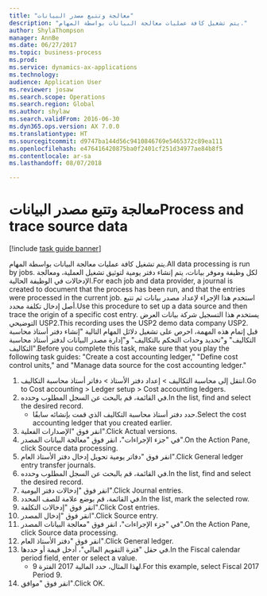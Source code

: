 ```yaml
--- 
title: "معالجة وتتبع مصدر البيانات"
description: "يتم تشغيل كافة عمليات معالجة البيانات بواسطة المهام."
author: ShylaThompson
manager: AnnBe
ms.date: 06/27/2017
ms.topic: business-process
ms.prod: 
ms.service: dynamics-ax-applications
ms.technology: 
audience: Application User
ms.reviewer: josaw
ms.search.scope: Operations
ms.search.region: Global
ms.author: shylaw
ms.search.validFrom: 2016-06-30
ms.dyn365.ops.version: AX 7.0.0
ms.translationtype: HT
ms.sourcegitcommit: d9747ba144d56c9410846769e5465372c89ea111
ms.openlocfilehash: e476416420875ba0f2401cf251d34977ae84b8f5
ms.contentlocale: ar-sa
ms.lasthandoff: 08/07/2018

---
```

# <a name="process-and-trace-source-data"></a><span data-ttu-id="4501b-103">معالجة وتتبع مصدر البيانات</span><span class="sxs-lookup"><span data-stu-id="4501b-103">Process and trace source data</span></span>

[!include [task guide banner](../../includes/task-guide-banner.md)]

<span data-ttu-id="4501b-104">يتم تشغيل كافة عمليات معالجة البيانات بواسطة المهام.</span><span class="sxs-lookup"><span data-stu-id="4501b-104">All data processing is run by jobs.</span></span> <span data-ttu-id="4501b-105">لكل وظيفة وموفر بيانات، يتم إنشاء دفتر يومية لتوثيق تشغيل العملية، ومعالجة الإدخالات في الوظيفة الحالية.</span><span class="sxs-lookup"><span data-stu-id="4501b-105">For each job and data provider, a journal is created to document that the process has been run, and that the entries were processed in the current job.</span></span> <span data-ttu-id="4501b-106">استخدم هذا الإجراء لإعداد مصدر بيانات ثم تتبع أصل إدخال تكلفة محدد.</span><span class="sxs-lookup"><span data-stu-id="4501b-106">Use this procedure to set up a data source and then  trace the origin of a specific cost entry.</span></span> <span data-ttu-id="4501b-107">يستخدم هذا التسجيل شركة بيانات العرض التوضيحي USP2.</span><span class="sxs-lookup"><span data-stu-id="4501b-107">This recording uses the USP2 demo data company USP2.</span></span> <span data-ttu-id="4501b-108">قبل إتمام هذه المهمة، احرص على تشغيل دلائل المهام التالية "إنشاء دفتر أستاذ محاسبة التكاليف" و"تحديد وحدات التحكم بالتكاليف" و"إدارة مصدر البيانات لدفتر أستاذ محاسبة التكاليف".</span><span class="sxs-lookup"><span data-stu-id="4501b-108">Before you complete this task, make sure that you play the following task guides: "Create a cost accounting ledger," "Define cost control units," and "Manage data source for the cost accounting ledger."</span></span>

1. <span data-ttu-id="4501b-109">انتقل إلى محاسبة التكاليف > إعداد دفتر الأستاذ > دفاتر أستاذ محاسبة التكاليف.</span><span class="sxs-lookup"><span data-stu-id="4501b-109">Go to Cost accounting > Ledger setup > Cost accounting ledgers.</span></span>
2. <span data-ttu-id="4501b-110">في القائمة، قم بالبحث عن السجل المطلوب وحدده.</span><span class="sxs-lookup"><span data-stu-id="4501b-110">In the list, find and select the desired record.</span></span>
    * <span data-ttu-id="4501b-111">حدد دفتر أستاذ محاسبة التكاليف الذي قمت بإنشائه سابقًا.</span><span class="sxs-lookup"><span data-stu-id="4501b-111">Select the cost accounting ledger that you created earlier.</span></span>  
3. <span data-ttu-id="4501b-112">انقر فوق "الإصدارات الفعلية".</span><span class="sxs-lookup"><span data-stu-id="4501b-112">Click Actual versions.</span></span>
4. <span data-ttu-id="4501b-113">في "جزء الإجراءات"، انقر فوق "معالجة البيانات المصدر".</span><span class="sxs-lookup"><span data-stu-id="4501b-113">On the Action Pane, click Source data processing.</span></span>
5. <span data-ttu-id="4501b-114">انقر فوق "دفاتر يومية تحويل إدخال دفتر الأستاذ العام".</span><span class="sxs-lookup"><span data-stu-id="4501b-114">Click General ledger entry transfer journals.</span></span>
6. <span data-ttu-id="4501b-115">في القائمة، قم بالبحث عن السجل المطلوب وحدده.</span><span class="sxs-lookup"><span data-stu-id="4501b-115">In the list, find and select the desired record.</span></span>
7. <span data-ttu-id="4501b-116">انقر فوق "إدخالات دفتر اليومية".</span><span class="sxs-lookup"><span data-stu-id="4501b-116">Click Journal entries.</span></span>
8. <span data-ttu-id="4501b-117">في القائمة، قم بوضع علامة للصف المحدد.</span><span class="sxs-lookup"><span data-stu-id="4501b-117">In the list, mark the selected row.</span></span>
9. <span data-ttu-id="4501b-118">انقر فوق "إدخالات التكلفة".</span><span class="sxs-lookup"><span data-stu-id="4501b-118">Click Cost entries.</span></span>
10. <span data-ttu-id="4501b-119">انقر فوق "إدخال المصدر".</span><span class="sxs-lookup"><span data-stu-id="4501b-119">Click Source entry.</span></span>
11. <span data-ttu-id="4501b-120">في "جزء الإجراءات"، انقر فوق "معالجة البيانات المصدر".</span><span class="sxs-lookup"><span data-stu-id="4501b-120">On the Action Pane, click Source data processing.</span></span>
12. <span data-ttu-id="4501b-121">انقر فوق "دفتر الأستاذ العام".</span><span class="sxs-lookup"><span data-stu-id="4501b-121">Click General ledger.</span></span>
13. <span data-ttu-id="4501b-122">في حقل "فترة التقويم المالي"، أدخل قيمة أو حددها.</span><span class="sxs-lookup"><span data-stu-id="4501b-122">In the Fiscal calendar period field, enter or select a value.</span></span>
    * <span data-ttu-id="4501b-123">لهذا المثال، حدد المالية 2017 الفترة 9.</span><span class="sxs-lookup"><span data-stu-id="4501b-123">For this example, select Fiscal 2017 Period 9.</span></span>  
14. <span data-ttu-id="4501b-124">انقر فوق "موافق".</span><span class="sxs-lookup"><span data-stu-id="4501b-124">Click OK.</span></span>


